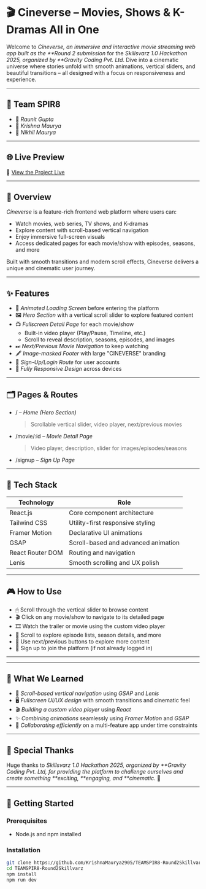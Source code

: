 # 🎬 Cineverse – Movies, Shows & K-Dramas All in One

Welcome to _Cineverse, an immersive and interactive movie streaming web app built as the \*\*Round 2 submission_ for the _Skillsvarz 1.0 Hackathon 2025, organized by \*\*Gravity Coding Pvt. Ltd_. Dive into a cinematic universe where stories unfold with smooth animations, vertical sliders, and beautiful transitions – all designed with a focus on responsiveness and experience.

---

## 👥 Team SPIR8

- 🧠 _Raunit Gupta_
- 🔧 _Krishna Maurya_
- 🎨 _Nikhil Maurya_

---

## 🌐 Live Preview

🔗 [View the Project Live](https://github.com/KrishnaMaurya2905/TEAMSPIR8-Round2Skillvarz)

---

## 📖 Overview

_Cineverse_ is a feature-rich frontend web platform where users can:

- Watch movies, web series, TV shows, and K-dramas
- Explore content with scroll-based vertical navigation
- Enjoy immersive full-screen visuals
- Access dedicated pages for each movie/show with episodes, seasons, and more

Built with smooth transitions and modern scroll effects, Cineverse delivers a unique and cinematic user journey.

---

## ✨ Features

- 🎥 _Animated Loading Screen_ before entering the platform
- 🖼 _Hero Section_ with a vertical scroll slider to explore featured content
- 📺 _Fullscreen Detail Page_ for each movie/show
  - Built-in video player (Play/Pause, Timeline, etc.)
  - Scroll to reveal description, seasons, episodes, and images
- ⏭ _Next/Previous Movie Navigation_ to keep watching
- 🖋 _Image-masked Footer_ with large "CINEVERSE" branding
- 🔐 _Sign-Up/Login Route_ for user accounts
- 📱 _Fully Responsive Design_ across devices

---

## 🗂 Pages & Routes

- / – _Home (Hero Section)_
  > Scrollable vertical slider, video player, next/previous movies
- /movie/:id – _Movie Detail Page_
  > Video player, description, slider for images/episodes/seasons
- /signup – _Sign Up Page_

---

## 🧰 Tech Stack

| Technology       | Role                                |
| ---------------- | ----------------------------------- |
| React.js         | Core component architecture         |
| Tailwind CSS     | Utility-first responsive styling    |
| Framer Motion    | Declarative UI animations           |
| GSAP             | Scroll-based and advanced animation |
| React Router DOM | Routing and navigation              |
| Lenis            | Smooth scrolling and UX polish      |

---

## 🎮 How to Use

- 🖱 Scroll through the vertical slider to browse content
- 🎬 Click on any movie/show to navigate to its detailed page
- 🎞 Watch the trailer or movie using the custom video player
- 📄 Scroll to explore episode lists, season details, and more
- 🔀 Use next/previous buttons to explore more content
- 📝 Sign up to join the platform (if not already logged in)

---

---

## 🧠 What We Learned

- 🎯 _Scroll-based vertical navigation_ using _GSAP_ and _Lenis_
- 🖥 _Fullscreen UI/UX design_ with smooth transitions and cinematic feel
- 🎬 _Building a custom video player_ using _React_
- ✨ _Combining animations_ seamlessly using _Framer Motion_ and _GSAP_
- 🤝 _Collaborating efficiently_ on a multi-feature app under time constraints

---

## 🙌 Special Thanks

Huge thanks to _Skillsvarz 1.0 Hackathon 2025, organized by **Gravity Coding Pvt. Ltd, for providing the platform to challenge ourselves and create something **exciting, **engaging, and **cinematic_. 💖

---

## 🚀 Getting Started

### Prerequisites

- Node.js and npm installed

### Installation

```bash
git clone https://github.com/KrishnaMaurya2905/TEAMSPIR8-Round2Skillvarz.git
cd TEAMSPIR8-Round2Skillvarz
npm install
npm run dev
```
